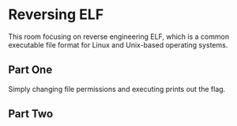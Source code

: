 # Reversing ELF

This room focusing on reverse engineering ELF, which is a common executable file format for Linux and Unix-based operating systems.

## Part One

Simply changing file permissions and executing prints out the flag.

## Part Two

